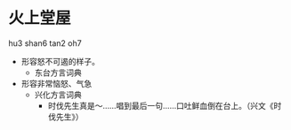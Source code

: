 



# 火上堂屋
hu3 shan6 tan2 oh7
+ 形容怒不可遏的样子。
  * 东台方言词典
+ 形容非常恼怒、气急
  * 兴化方言词典
    - 时伐先生真是～……唱到最后一句……口吐鲜血倒在台上。（兴文《时伐先生》）
